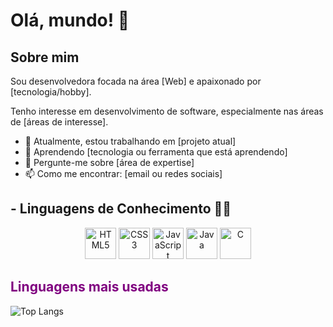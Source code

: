 # Olá, mundo! 👋

## Sobre mim
Sou desenvolvedora focada na área [Web] e apaixonado por [tecnologia/hobby].

Tenho interesse em desenvolvimento de software, especialmente nas áreas de [áreas de interesse].

- 🔭 Atualmente, estou trabalhando em [projeto atual]
- 🌱 Aprendendo [tecnologia ou ferramenta que está aprendendo]
- 💬 Pergunte-me sobre [área de expertise]
- 📫 Como me encontrar: [email ou redes sociais]

## - Linguagens de Conhecimento 👨‍💻
  <div align="center">
  <img src="https://cdn.jsdelivr.net/gh/devicons/devicon/icons/html5/html5-original.svg" alt="HTML5" width="50" height="50"/>
  <img src="https://cdn.jsdelivr.net/gh/devicons/devicon/icons/css3/css3-original.svg" alt="CSS3" width="50" height="50"/>
  <img src="https://cdn.jsdelivr.net/gh/devicons/devicon/icons/javascript/javascript-original.svg" alt="JavaScript" width="50" height="50"/>
  <img src="https://cdn.jsdelivr.net/gh/devicons/devicon/icons/java/java-original.svg" alt="Java" width="50" height="50"/>
  <img src="https://cdn.jsdelivr.net/gh/devicons/devicon/icons/c/c-original.svg" alt="C" width="50" height="50"/>
</div>

## <span style="color:purple">Linguagens mais usadas</span>

![Top Langs](https://github-readme-stats.vercel.app/api/top-langs/?username=gabrielemaciel-github&layout=pie&theme=radical)

